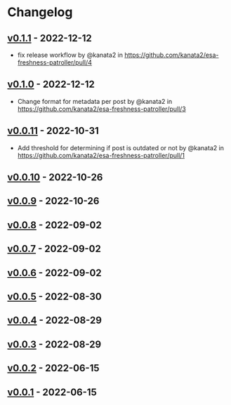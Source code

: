 # Changelog

## [v0.1.1](https://github.com/kanata2/esa-freshness-patroller/compare/v0.1.0...v0.1.1) - 2022-12-12
- fix release workflow by @kanata2 in https://github.com/kanata2/esa-freshness-patroller/pull/4

## [v0.1.0](https://github.com/kanata2/esa-freshness-patroller/compare/v0.0.11...v0.1.0) - 2022-12-12
- Change format for metadata per post by @kanata2 in https://github.com/kanata2/esa-freshness-patroller/pull/3

## [v0.0.11](https://github.com/kanata2/esa-freshness-patroller/compare/v0.0.10...v0.0.11) - 2022-10-31
- Add threshold for determining if post is outdated or not by @kanata2 in https://github.com/kanata2/esa-freshness-patroller/pull/1

## [v0.0.10](https://github.com/kanata2/esa-freshness-patroller/compare/v0.0.9...v0.0.10) - 2022-10-26

## [v0.0.9](https://github.com/kanata2/esa-freshness-patroller/compare/v0.0.8...v0.0.9) - 2022-10-26

## [v0.0.8](https://github.com/kanata2/esa-freshness-patroller/compare/v0.0.7...v0.0.8) - 2022-09-02

## [v0.0.7](https://github.com/kanata2/esa-freshness-patroller/compare/v0.0.6...v0.0.7) - 2022-09-02

## [v0.0.6](https://github.com/kanata2/esa-freshness-patroller/compare/v0.0.5...v0.0.6) - 2022-09-02

## [v0.0.5](https://github.com/kanata2/esa-freshness-patroller/compare/v0.0.4...v0.0.5) - 2022-08-30

## [v0.0.4](https://github.com/kanata2/esa-freshness-patroller/compare/v0.0.3...v0.0.4) - 2022-08-29

## [v0.0.3](https://github.com/kanata2/esa-freshness-patroller/compare/v0.0.2...v0.0.3) - 2022-08-29

## [v0.0.2](https://github.com/kanata2/esa-freshness-patroller/compare/v0.0.1...v0.0.2) - 2022-06-15

## [v0.0.1](https://github.com/kanata2/esa-freshness-patroller/commits/v0.0.1) - 2022-06-15
